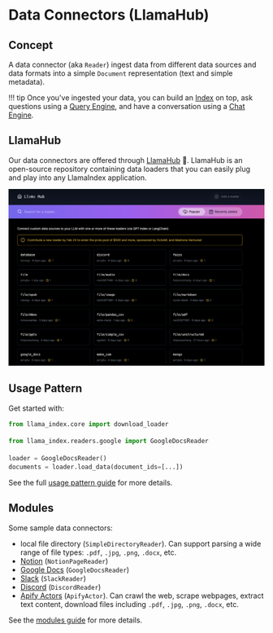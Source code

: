 # Data Connectors (LlamaHub)

## Concept

A data connector (aka `Reader`) ingest data from different data sources and data formats into a simple `Document` representation (text and simple metadata).

!!! tip
    Once you've ingested your data, you can build an [Index](../../indexing/index.md) on top, ask questions using a [Query Engine](../../deploying/query_engine/index.md), and have a conversation using a [Chat Engine](../../deploying/chat_engines/index.md).

## LlamaHub

Our data connectors are offered through [LlamaHub](https://llamahub.ai/) 🦙.
LlamaHub is an open-source repository containing data loaders that you can easily plug and play into any LlamaIndex application.

![](../../../_static/data_connectors/llamahub.png)

## Usage Pattern

Get started with:

```python
from llama_index.core import download_loader

from llama_index.readers.google import GoogleDocsReader

loader = GoogleDocsReader()
documents = loader.load_data(document_ids=[...])
```

See the full [usage pattern guide](./usage_pattern.md) for more details.

## Modules

Some sample data connectors:

- local file directory (`SimpleDirectoryReader`). Can support parsing a wide range of file types: `.pdf`, `.jpg`, `.png`, `.docx`, etc.
- [Notion](https://developers.notion.com/) (`NotionPageReader`)
- [Google Docs](https://developers.google.com/docs/api) (`GoogleDocsReader`)
- [Slack](https://api.slack.com/) (`SlackReader`)
- [Discord](https://discord.com/developers/docs/intro) (`DiscordReader`)
- [Apify Actors](https://llamahub.ai/l/apify-actor) (`ApifyActor`). Can crawl the web, scrape webpages, extract text content, download files including `.pdf`, `.jpg`, `.png`, `.docx`, etc.

See the [modules guide](./modules.md) for more details.
